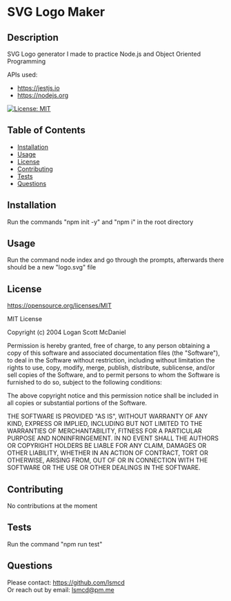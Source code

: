 # SVG Logo Maker

## Description

SVG Logo generator I made to practice Node.js and Object Oriented Programming

APIs used:

- <https://jestjs.io>
- <https://nodejs.org>

[![License: MIT](https://img.shields.io/badge/License-MIT-yellow.svg)](https://opensource.org/licenses/MIT)

## Table of Contents

- [Installation](#installation)
- [Usage](#usage)
- [License](#license)
- [Contributing](#contributing)
- [Tests](#tests)
- [Questions](#questions)

## Installation

Run the commands "npm init -y" and "npm i" in the root directory

## Usage

Run the command node index and go through the prompts, afterwards there should be a new "logo.svg" file

## License

<https://opensource.org/licenses/MIT>

MIT License

Copyright (c) 2004 Logan Scott McDaniel

Permission is hereby granted, free of charge, to any person obtaining a copy
of this software and associated documentation files (the "Software"), to deal
in the Software without restriction, including without limitation the rights
to use, copy, modify, merge, publish, distribute, sublicense, and/or sell
copies of the Software, and to permit persons to whom the Software is
furnished to do so, subject to the following conditions:

The above copyright notice and this permission notice shall be included in all
copies or substantial portions of the Software.

THE SOFTWARE IS PROVIDED "AS IS", WITHOUT WARRANTY OF ANY KIND, EXPRESS OR
IMPLIED, INCLUDING BUT NOT LIMITED TO THE WARRANTIES OF MERCHANTABILITY,
FITNESS FOR A PARTICULAR PURPOSE AND NONINFRINGEMENT. IN NO EVENT SHALL THE
AUTHORS OR COPYRIGHT HOLDERS BE LIABLE FOR ANY CLAIM, DAMAGES OR OTHER
LIABILITY, WHETHER IN AN ACTION OF CONTRACT, TORT OR OTHERWISE, ARISING FROM,
OUT OF OR IN CONNECTION WITH THE SOFTWARE OR THE USE OR OTHER DEALINGS IN THE
SOFTWARE.

## Contributing

No contributions at the moment

## Tests

Run the command "npm run test"

## Questions

Please contact: <https://github.com/lsmcd>  
Or reach out by email: <lsmcd@pm.me>

